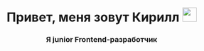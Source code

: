 <!--
**ShmelevKirill/ShmelevKirill** is a ✨ _special_ ✨ repository because its `README.md` (this file) appears on your GitHub profile.

Here are some ideas to get you started:

🔭 Учусь анализировать производительность и увеличивать её
🌱 Учусь писать чистый и читабельный код
- 👯 I’m looking to collaborate on ...
- 🤔 I’m looking for help with ...
- 💬 Ask me about ...
- 📫 How to reach me: ...
- 😄 Pronouns: ...
- ⚡ Fun fact: ...
-->

<h1 align="center">Привет, меня зовут Кирилл 
<img src="https://github.com/blackcater/blackcater/raw/main/images/Hi.gif" height="32"/></h1>
<h3 align="center">Я junior Frontend-разработчик</h3>
